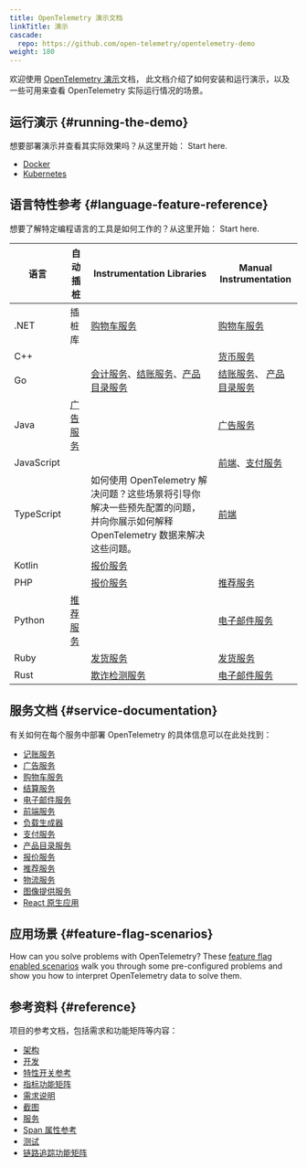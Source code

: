 ```yaml
---
title: OpenTelemetry 演示文档
linkTitle: 演示
cascade:
  repo: https://github.com/open-telemetry/opentelemetry-demo
weight: 180
---
```


欢迎使用 [OpenTelemetry 演示](/ecosystem/demo/)文档，
此文档介绍了如何安装和运行演示，以及一些可用来查看 OpenTelemetry 实际运行情况的场景。

## 运行演示 {#running-the-demo}

想要部署演示并查看其实际效果吗？从这里开始： Start here.

- [Docker](docker-deployment/)
- [Kubernetes](kubernetes-deployment/)

## 语言特性参考 {#language-feature-reference}

想要了解特定编程语言的工具是如何工作的？从这里开始： Start
here.

| 语言                   | 自动插桩                             | Instrumentation Libraries                                                                   | Manual Instrumentation                                          |
| -------------------- | -------------------------------- | ------------------------------------------------------------------------------------------- | --------------------------------------------------------------- |
| .NET | 插桩库                              | [购物车服务](services/cart/)                                                                     | [购物车服务](services/cart/)                                         |
| C++                  |                                  |                                                                                             | [货币服务](services/currency/)                                      |
| Go                   |                                  | [会计服务](services/accounting/)、[结账服务](services/checkout/)、[产品目录服务](services/product-catalog/) | [结账服务](services/checkout/)、 [产品目录服务](services/product-catalog/) |
| Java                 | [广告服务](services/ad/)             |                                                                                             | [广告服务](services/ad/)                                            |
| JavaScript           |                                  |                                                                                             | [前端](services/frontend/)、[支付服务](services/payment/)              |
| TypeScript           |                                  | 如何使用 OpenTelemetry 解决问题？这些场景将引导你解决一些预先配置的问题，&#xA;并向你展示如何解释 OpenTelemetry 数据来解决这些问题。         | [前端](services/frontend/)                                        |
| Kotlin               |                                  | [报价服务](services/quote/)                                                                     |                                                                 |
| PHP                  |                                  | [报价服务](services/quote/)                                                                     | [推荐服务](services/recommendation/)                                |
| Python               | [推荐服务](services/recommendation/) |                                                                                             | [电子邮件服务](services/email/)                                       |
| Ruby                 |                                  | [发货服务](services/shipping/)                                                                  | [发货服务](services/shipping/)                                      |
| Rust                 |                                  | [欺诈检测服务](services/fraud-detection/)                                                         | [电子邮件服务](services/email/)                                       |

## 服务文档 {#service-documentation}

有关如何在每个服务中部署 OpenTelemetry 的具体信息可以在此处找到：

- [记账服务](services/accounting/)
- [广告服务](services/ad/)
- [购物车服务](services/cart/)
- [结算服务](services/checkout/)
- [电子邮件服务](services/email/)
- [前端服务](services/frontend/)
- [负载生成器](services/load-generator/)
- [支付服务](services/payment/)
- [产品目录服务](services/product-catalog/)
- [报价服务](services/quote/)
- [推荐服务](services/recommendation/)
- [物流服务](services/shipping/)
- [图像提供服务](services/image-provider/)
- [React 原生应用](services/react-native-app/)

## 应用场景 {#feature-flag-scenarios}

How can you solve problems with OpenTelemetry? These
[feature flag enabled scenarios](feature-flags/) walk you through some
pre-configured problems and show you how to interpret OpenTelemetry data to
solve them.

## 参考资料 {#reference}

项目的参考文档，包括需求和功能矩阵等内容：

- [架构](architecture/)
- [开发](development/)
- [特性开关参考](feature-flags/)
- [指标功能矩阵](telemetry-features/metric-coverage/)
- [需求说明](./requirements/)
- [截图](screenshots/)
- [服务](services/)
- [Span 属性参考](telemetry-features/manual-span-attributes/)
- [测试](tests/)
- [链路追踪功能矩阵](telemetry-features/trace-coverage/)

